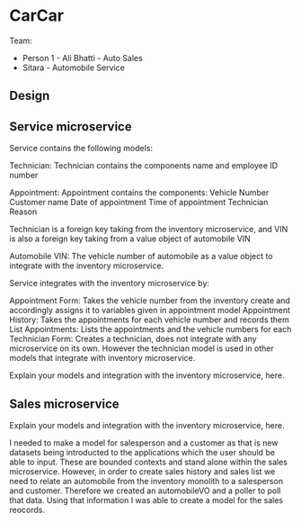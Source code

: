 # CarCar

Team:

* Person 1 - Ali Bhatti - Auto Sales
* Sitara - Automobile Service

## Design

## Service microservice

Service contains the following models:

Technician: Technician contains the components name and employee ID number

Appointment: Appointment contains the components:
Vehicle Number
Customer name
Date of appointment
Time of appointment
Technician
Reason

Technician is a foreign key taking from the inventory microservice, and VIN is also a foreign key taking from a value object of automobile VIN

Automobile VIN: The vehicle number of automobile as a value object to integrate with the inventory microservice.

Service integrates with the inventory microservice by:

Appointment Form: Takes the vehicle number from the inventory create and accordingly assigns it to variables given in appointment model
Appointment History: Takes the appointments for each vehicle number and records them
List Appointments: Lists the appointments and the vehicle numbers for each
Technician Form: Creates a technician, does not integrate with any microservice on its own. However the technician model is used in other models that integrate with inventory microservice.

Explain your models and integration with the inventory
microservice, here.

## Sales microservice

Explain your models and integration with the inventory
microservice, here.

I needed to make a model for salesperson and a customer as that is new datasets being introducted to the applications which the user should be able to input. These are bounded contexts and stand alone within the sales microservice. However, in order to create sales history and sales list we need to relate an automobile from the inventory monolith to a salesperson and customer. Therefore we created an automobileVO and a poller to poll that data. Using that information I was able to create a model for the sales reocords.
